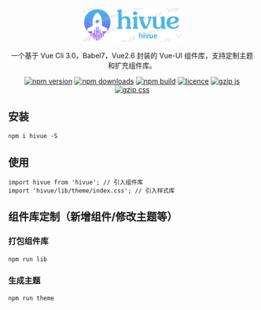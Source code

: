 <p align="center">
  <img width="200" alt="hivue" src="./static/white-logo.png">
</p>
<div align="center">

一个基于 Vue Cli 3.0，Babel7，Vue2.6 封装的 Vue-UI 组件库，支持定制主题和扩充组件库。

[![npm version](https://img.shields.io/badge/npm-0.0.1-blue)](https://www.npmjs.com/package/hivue) [![npm downloads](https://img.shields.io/badge/downloads-49%2Fmonth-brightgreen.svg)](https://npm-stat.com/charts.html?package=hivue) [![npm build](https://img.shields.io/badge/build-passing-brightgreen.svg)]() [![licence](https://img.shields.io/badge/license-MIT-green.svg)](https://github.com/dadaiwei/hivue/blob/master/LICENSE) [![gzip js](https://img.shields.io/badge/gzip%20size%3AJS-16KB-brightgreen.svg)]() [![gzip css](https://img.shields.io/badge/gzip%20sizeCSS-92KB-brightgreen.svg)]()

</div>

## 安装

```
npm i hivue -S
```

## 使用

```
import hivue from 'hivue'; // 引入组件库
import 'hivue/lib/theme/index.css'; // 引入样式库
```

## 组件库定制（新增组件/修改主题等）

### 打包组件库

```
npm run lib
```

### 生成主题

```
npm run theme
```
